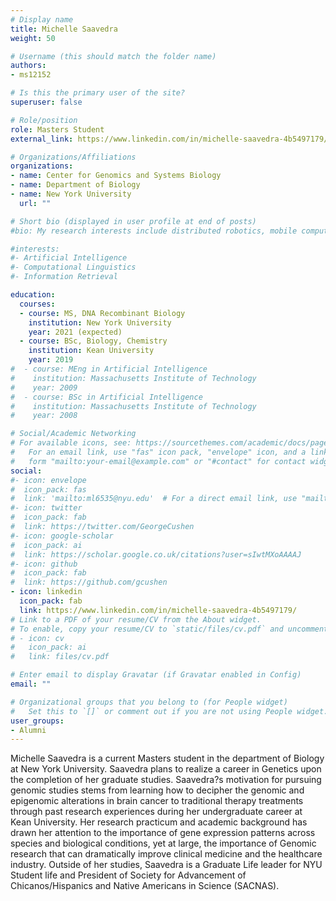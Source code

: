 ```yaml
---
# Display name
title: Michelle Saavedra
weight: 50

# Username (this should match the folder name)
authors:
- ms12152

# Is this the primary user of the site?
superuser: false

# Role/position
role: Masters Student
external_link: https://www.linkedin.com/in/michelle-saavedra-4b5497179/

# Organizations/Affiliations
organizations:
- name: Center for Genomics and Systems Biology
- name: Department of Biology
- name: New York University
  url: ""

# Short bio (displayed in user profile at end of posts)
#bio: My research interests include distributed robotics, mobile computing and programmable matter.

#interests:
#- Artificial Intelligence
#- Computational Linguistics
#- Information Retrieval

education:
  courses:
  - course: MS, DNA Recombinant Biology
    institution: New York University
    year: 2021 (expected)
  - course: BSc, Biology, Chemistry
    institution: Kean University
    year: 2019
#  - course: MEng in Artificial Intelligence
#    institution: Massachusetts Institute of Technology
#    year: 2009
#  - course: BSc in Artificial Intelligence
#    institution: Massachusetts Institute of Technology
#    year: 2008

# Social/Academic Networking
# For available icons, see: https://sourcethemes.com/academic/docs/page-builder/#icons
#   For an email link, use "fas" icon pack, "envelope" icon, and a link in the
#   form "mailto:your-email@example.com" or "#contact" for contact widget.
social:
#- icon: envelope
#  icon_pack: fas
#  link: 'mailto:ml6535@nyu.edu'  # For a direct email link, use "mailto:test@example.org".
#- icon: twitter
#  icon_pack: fab
#  link: https://twitter.com/GeorgeCushen
#- icon: google-scholar
#  icon_pack: ai
#  link: https://scholar.google.co.uk/citations?user=sIwtMXoAAAAJ
#- icon: github
#  icon_pack: fab
#  link: https://github.com/gcushen
- icon: linkedin
  icon_pack: fab
  link: https://www.linkedin.com/in/michelle-saavedra-4b5497179/
# Link to a PDF of your resume/CV from the About widget.
# To enable, copy your resume/CV to `static/files/cv.pdf` and uncomment the lines below.
# - icon: cv
#   icon_pack: ai
#   link: files/cv.pdf

# Enter email to display Gravatar (if Gravatar enabled in Config)
email: ""

# Organizational groups that you belong to (for People widget)
#   Set this to `[]` or comment out if you are not using People widget.
user_groups:
- Alumni
---
```


Michelle Saavedra is a current Masters student in the department of Biology at New York
University. Saavedra plans to realize a career in Genetics upon the completion of her graduate
studies. Saavedra?s motivation for pursuing genomic studies stems from learning how to
decipher the genomic and epigenomic alterations in brain cancer to traditional therapy
treatments through past research experiences during her undergraduate career at Kean
University. Her research practicum and academic background has drawn her attention to the
importance of gene expression patterns across species and biological conditions, yet at large,
the importance of Genomic research that can dramatically improve clinical medicine and the
healthcare industry. Outside of her studies, Saavedra is a Graduate Life leader for NYU Student
life and President of Society for Advancement of Chicanos/Hispanics and Native Americans in
Science (SACNAS).


